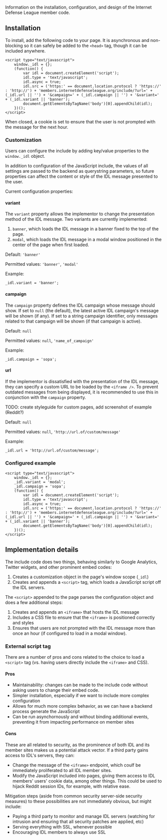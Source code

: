 Information on the installation, configuration, and design of the Internet Defense League member code.

## Installation

To install, add the following code to your page. It is asynchronous and non-blocking so it can safely be added to the ``<head>`` tag, though it can be included anywhere.

    <script type="text/javascript">
        window._idl = {};
        (function() {
            var idl = document.createElement('script');
            idl.type = 'text/javascript';
            idl.async = true;
            idl.src = ('https:' == document.location.protocol ? 'https://' : 'http://') + 'members.internetdefenseleague.org/include/?url=' + (_idl.url || '') + '&campaign=' + (_idl.campaign || '') + '&variant=' + (_idl.variant || 'banner');
            document.getElementsByTagName('body')[0].appendChild(idl);
        })();
    </script>

When closed, a cookie is set to ensure that the user is not prompted with the message for the next hour.

### Customization

Users can configure the include by adding key/value properties to the ``window._idl`` object.

In addition to configuration of the JavaScript include, the values of all settings are passed to the backend as querystring parameters, so future properties can affect the content or style of the IDL message presented to the user.

Current configuration properties:

#### variant

The ``variant`` property allows the implementor to change the presentation method of the IDL message. Two variants are currently implemented:

1. ``banner``, which loads the IDL message in a banner fixed to the top of the page.
2. ``modal``, which loads the IDL message in a modal window positioned in the center of the page when first loaded.

Default: ``'banner'``

Permitted values: ``'banner'``, ``'modal'``

Example:

    _idl.variant = 'banner';


#### campaign

The ``campaign`` property defines the IDL campaign whose message should show. If set to ``null`` (the default), the latest active IDL campaign's message will be shown (if any). If set to a string campaign identifier, only messages related to that campaign will be shown (if that campaign is active).

Default: ``null``

Permitted values: ``null``, ``'name_of_campaign'``

Example:

    _idl.campaign = 'sopa';


#### url

If the implementor is dissatisfied with the presentation of the IDL message, they can specify a custom URL to be loaded by the ``<iframe />``. To prevent outdated messages from being displayed, it is recommended to use this in conjunction with the ``campaign`` property.

TODO: create styleguide for custom pages, add screenshot of example (Reddit?)

Default: ``null``

Permitted values: ``null``, ``'http://url.of/custom/message'``

Example:

    _idl.url = 'http://url.of/custom/message';


### Configured example

    <script type="text/javascript">
        window._idl = {};
        _idl.variant = 'modal';
        _idl.campaign = 'sopa';
        (function() {
            var idl = document.createElement('script');
            idl.type = 'text/javascript';
            idl.async = true;
            idl.src = ('https:' == document.location.protocol ? 'https://' : 'http://') + 'members.internetdefenseleague.org/include/?url=' + (_idl.url || '') + '&campaign=' + (_idl.campaign || '') + '&variant=' + (_idl.variant || 'banner');
            document.getElementsByTagName('body')[0].appendChild(idl);
        })();
    </script>


## Implementation details

The include code does two things, behaving similarly to Google Analytics, Twitter widgets, and other prominent embed codes:

1. Creates a customization object in the page's window scope (``_idl``)
2. Creates and appends a ``<script>`` tag, which loads a JavaScript script off the IDL servers.

The ``<script>`` appended to the page parses the configuration object and does a few additional steps:

1. Creates and appends an ``<iframe>`` that hosts the IDL message
2. Includes a CSS file to ensure that the ``<iframe>`` is positioned correctly and styles
3. Ensures that users are not prompted with the IDL message more than once an hour (if configured to load in a modal window).


### External script tag

There are a number of pros and cons related to the choice to load a ``<script>`` tag (vs. having users directly include the ``<iframe>`` and CSS).


#### Pros

- Maintainability: changes can be made to the include code without asking users to change their embed code.
- Simpler installation, especially if we want to include more complex configuration
- Allows for much more complex behavior, as we can have a backend process generate the JavaScript
- Can be run asynchornously and without binding additional events, preventing it from impacting performance on member sites


#### Cons

These are all related to security, as the prominence of both IDL and its member sites makes us a potential attack vector. If a third party gains access to IDL's servers, they can:

- Change the message of the ``<iframe>`` endpoint, which coulf be immediately proliferated to all IDL member sites.
- Modify the JavaScript included into pages, giving them access to IDL members' users' cookie data, among other things. This could be used to hijack Reddit session IDs, for example, with relative ease.

Mitigation steps (aside from common security server-side security measures) to these possibilities are not immediately obvious, but might include:

- Paying a third party to monitor and manage IDL servers (watching for intrusion and ensuring that all security patches are applied, etc)
- Serving everything with SSL, whenever possible
- Encouraging IDL members to always use SSL
